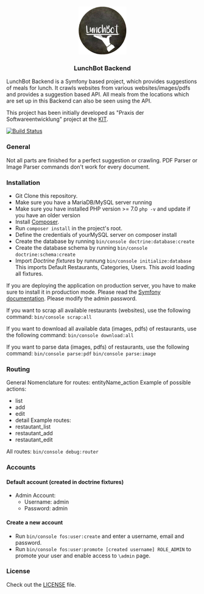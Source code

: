 <p align="center">
    <img src="lunchbot.png" alt="" width="125">
  <h3 align="center">LunchBot Backend</h3>
</p>

LunchBot Backend is a Symfony based project, which provides suggestions of meals for lunch. It crawls websites from various websites/images/pdfs and provides a suggestion based API. All meals from the locations which are set up in this Backend can also be seen using the API.

This project has been initially developed as "Praxis der Softwareentwicklung" project at the [KIT](http://ps.ipd.kit.edu).

[![Build Status](https://travis-ci.org/LunchBotApp/LunchBotBackend.svg?branch=master)](https://travis-ci.org/LunchBotApp/LunchBotBackend)

### General
Not all parts are finished for a perfect suggestion or crawling. PDF Parser or Image Parser commands don't work for every document.

### Installation
* Git Clone this repository.
* Make sure you have a MariaDB/MySQL server running
* Make sure you have installed PHP version >= 7.0 ``php -v`` and update if you have an older version
* Install [Composer](https://getcomposer.org/).
* Run `composer install` in the project's root.
* Define the credentials of yourMySQL server on composer install
* Create the database by running `bin/console doctrine:database:create`
* Create the database schema by running `bin/console doctrine:schema:create`
* Import _Doctrine fixtures_ by runnung ``bin/console initialize:database`` This imports Default Restaurants, Categories, Users. This avoid loading all fixtures.

If you are deploying the application on production server, you have to make sure to install it in production mode. Please read the [Symfony documentation](http://symfony.com/doc/current/index.html#gsc.tab=0). 
Please modify the admin password.


If you want to scrap all available restaurants (websites), use the following command:
``bin/console scrap:all``

If you want to download all available data (images, pdfs) of restaurants, use the following command:
``bin/console download:all``

If you want to parse data (images, pdfs) of restaurants, use the following command:
``bin/console parse:pdf``
``bin/console parse:image``


### Routing
General Nomenclature for routes:  entityName_action
Example of possible actions:
* list
* add
* edit
* detail
Example routes:
* restautant_list
* restautant_add
* restautant_edit

All routes:
`bin/console debug:router`

### Accounts
#### Default account (created in doctrine fixtures)
* Admin Account:
	* Username: admin
	* Password: admin
	
#### Create a new account
* Run `bin/console fos:user:create` and enter a username, email and password.
* Run `bin/console fos:user:promote [created username] ROLE_ADMIN` to promote your user and enable access to `\admin` page.

### License

Check out the [LICENSE](LICENSE) file.